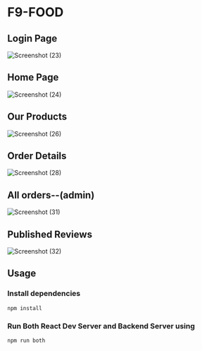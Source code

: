 # F9-FOOD

## Login Page
![Screenshot (23)](https://user-images.githubusercontent.com/110610536/227204116-751b4228-f726-4439-aae2-a54c2825b21b.png)

## Home Page
![Screenshot (24)](https://user-images.githubusercontent.com/110610536/227204160-374f2a4d-aedc-4477-985c-87de62f6da46.png)

## Our Products 
![Screenshot (26)](https://user-images.githubusercontent.com/110610536/227204171-f30a8fb2-c5e9-418b-8bb6-d81097c8854e.png)

## Order Details 
![Screenshot (28)](https://user-images.githubusercontent.com/110610536/227204174-8ef29b94-f559-4131-8664-97e378ca2a0d.png)

## All orders--(admin)
![Screenshot (31)](https://user-images.githubusercontent.com/110610536/227204175-560025d4-6812-4847-a9e3-84432f69e244.png)

## Published Reviews
![Screenshot (32)](https://user-images.githubusercontent.com/110610536/227204176-91f8930c-7189-4332-9874-9a34424063d5.png)


## Usage

### Install dependencies

```
npm install
```

### Run Both React Dev Server and Backend Server using

```
npm run both
```
